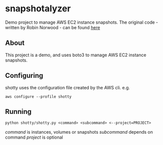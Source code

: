 # snapshotalyzer
Demo project to manage AWS EC2 instance snapshots. The original code - written by Robin Norwood - can be found [here](https://github.com/robin-acloud/snapshotalyzer-30000)

## About

This project is a demo, and uses boto3 to manage AWS EC2 instance snapshots.

## Configuring

shotty uses the configuration file created by the AWS cli. e.g.

`aws configure --profile shotty`

## Running

`python shotty/shotty.py <command> <subcommand> <--project=PROJECT>`

*command* is instances, volumes or snapshots
*subcommand* depends on command
*project* is optional
